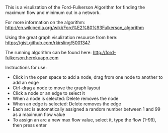 This is a visulization of the Ford-Fulkerson Algorithm for finding the maximum flow and minimum cut in a network.

For more information on the algorithm: http://en.wikipedia.org/wiki/Ford%E2%80%93Fulkerson_algorithm

Using the great graph visulization resource from here: https://gist.github.com/rkirsling/5001347

The running algorithm can be found here: http://ford-fulkerson.herokuapp.com

Instructions for use:

- Click in the open space to add a node, drag from one node to another to add an edge
- Ctrl-drag a node to move the graph layout
- Click a node or an edge to select it
- When a node is selected: Delete removes the node
- When an edge is selected: Delete removes the edge
- Each arc is automatically assigned a random number between 1 and 99 as a maximum flow value
- To assign an arc a new max flow value, select it, type the flow (1-99), then press enter
